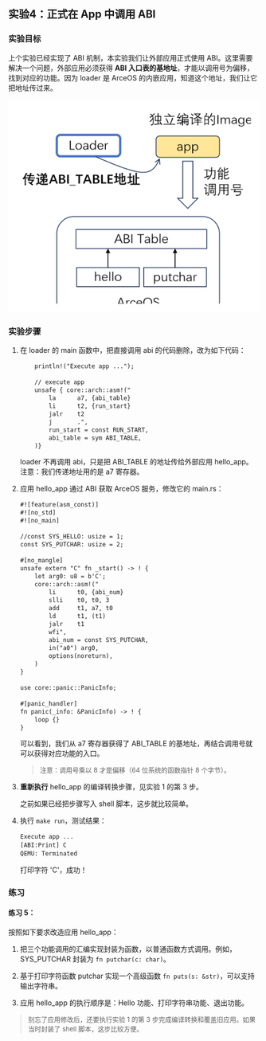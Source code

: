 ## 实验4：正式在 App 中调用 ABI



### 实验目标

上个实验已经实现了 ABI 机制，本实验我们让外部应用正式使用 ABI。这里需要解决一个问题，外部应用必须获得 **ABI 入口表的基地址**，才能以调用号为偏移，找到对应的功能。因为 loader 是 ArceOS 的内嵌应用，知道这个地址，我们让它把地址传过来。

<div style="text-align:center">
   <img src=".\img\2-4.svg" alt="2-4" style="zoom:100%"/>
</div>




### 实验步骤

1. 在 loader 的 main 函数中，把直接调用 abi 的代码删除，改为如下代码：

   ```rust,ignore
       println!("Execute app ...");
   
       // execute app
       unsafe { core::arch::asm!("
           la      a7, {abi_table}
           li      t2, {run_start}
           jalr    t2
           j       .",
           run_start = const RUN_START,
           abi_table = sym ABI_TABLE,
       )}
   ```

   loader 不再调用 abi，只是把 ABI_TABLE 的地址传给外部应用 hello_app。注意：我们传递地址用的是 a7 寄存器。

2. 应用 hello_app 通过 ABI 获取 ArceOS 服务，修改它的 main.rs：

   ```rust,ignore
   #![feature(asm_const)]
   #![no_std]
   #![no_main]
   
   //const SYS_HELLO: usize = 1;
   const SYS_PUTCHAR: usize = 2;
   
   #[no_mangle]
   unsafe extern "C" fn _start() -> ! {
       let arg0: u8 = b'C';
       core::arch::asm!("
           li      t0, {abi_num}
           slli    t0, t0, 3
           add     t1, a7, t0
           ld      t1, (t1)
           jalr    t1
           wfi",
           abi_num = const SYS_PUTCHAR,
           in("a0") arg0,
           options(noreturn),
       )
   }
   
   use core::panic::PanicInfo;
   
   #[panic_handler]
   fn panic(_info: &PanicInfo) -> ! {
       loop {}
   }
   ```

   可以看到，我们从 a7 寄存器获得了 ABI_TABLE 的基地址，再结合调用号就可以获得对应功能的入口。

   > <font size=2>   注意：调用号乘以 8 才是偏移（64 位系统的函数指针 8 个字节）。</font>

3. **重新执行** hello_app 的编译转换步骤，见实验 1 的第 3 步。

   之前如果已经把步骤写入 shell 脚本，这步就比较简单。

4. 执行 `make run`，测试结果：

   ```sh
   Execute app ...
   [ABI:Print] C
   QEMU: Terminated
   ```

   打印字符 'C'，成功！

   

### 练习

#### 练习 5：

按照如下要求改造应用 hello_app：

1. 把三个功能调用的汇编实现封装为函数，以普通函数方式调用。例如，SYS_PUTCHAR 封装为 `fn putchar(c: char)`。

2. 基于打印字符函数 putchar 实现一个高级函数 `fn puts(s: &str)`，可以支持输出字符串。

3. 应用 hello_app 的执行顺序是：Hello 功能、打印字符串功能、退出功能。

> <font size=2>别忘了应用修改后，还要执行实验 1 的第 3 步完成编译转换和覆盖旧应用。如果当时封装了 shell 脚本，这步比较方便。</font>
